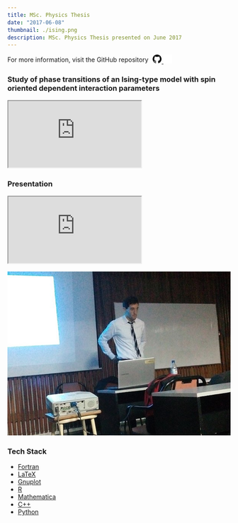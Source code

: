 ```yaml
---
title: MSc. Physics Thesis
date: "2017-06-08"
thumbnail: ./ising.png
description: MSc. Physics Thesis presented on June 2017
---
```


<span style="display:flex; flex-direction: row; align-items: center; justify-content: flex-start;">
For more information, visit the GitHub repository
<a style="padding-left: 10px;" href="https://github.com/mattborghi/Thesis">
  <img src="../../assets/github.svg" height="20px" width="20px">
  <img src="../../assets/github_white.svg" height="20px" width="20px">
</a>
</span>

### Study of phase transitions of an Ising-type model with spin oriented dependent interaction parameters

<object data="https://docs.google.com/viewer?url=https://github.com/mattborghi/Thesis/raw/main/TesisFinal.pdf&embedded=true" type="application/pdf" width="700px" height="700px">
    <iframe src="https://docs.google.com/viewer?url=https://github.com/mattborghi/Thesis/raw/main/TesisFinal.pdf&embedded=true"></iframe>
</object>


### Presentation

<object data="https://docs.google.com/viewer?url=https://github.com/mattborghi/Thesis/raw/main/Presentaci%C3%B3n.pdf&embedded=true" type="application/pdf" width="700px" height="700px">
    <iframe src="https://docs.google.com/viewer?url=https://github.com/mattborghi/Thesis/raw/main/Presentaci%C3%B3n.pdf&embedded=true"></iframe>
</object>

![presentation](./presentation.jpg)


### Tech Stack

- [Fortran](https://fortran-lang.org/)
- [LaTeX](https://www.latex-project.org/)
- [Gnuplot](http://www.gnuplot.info/)
- [R](https://www.r-project.org/)
- [Mathematica](https://www.wolfram.com/mathematica/)
- [C++](https://isocpp.org/)
- [Python](https://www.python.org/)